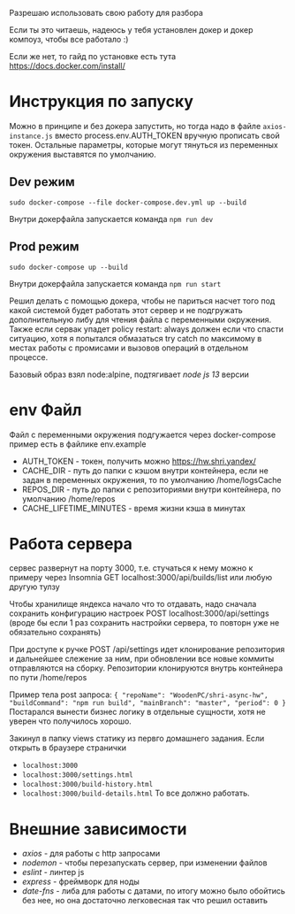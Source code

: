 Разрешаю использовать свою работу для разбора

Если ты это читаешь, надеюсь у тебя установлен докер и докер компоуз, чтобы все работало :)

Если же нет, то гайд по установке есть тута https://docs.docker.com/install/

# Инструкция по запуску

Можно в принципе и без докера запустить, но тогда надо в файле `axios-instance.js` вместо process.env.AUTH_TOKEN вручную прописать свой токен. Остальные параметры, которые могут тянуться из переменных окружения выставятся по умолчанию.

## Dev режим
`sudo docker-compose --file docker-compose.dev.yml up --build`

Внутри докерфайла запускается команда `npm run dev`

## Prod режим
`sudo docker-compose up --build`

Внутри докерфайла запускается команда `npm run start`

Решил делать с помощью докера, чтобы не париться насчет того под какой системой будет работать этот сервер и не подгружать дополнительную либу для чтения файла с переменными окружения. Также если сервак упадет policy restart: always должен если что спасти ситуацию, хотя я попытался обмазаться try catch по максимому в местах работы с промисами и вызовов операций в отдельном процессе.

Базовый образ взял node:alpine, подтягивает *node js 13* версии

# env Файл
Файл с переменными окружения подгужается через docker-compose
пример есть в файлике env.example
- AUTH_TOKEN - токен, получить можно https://hw.shri.yandex/
- CACHE_DIR - путь до папки с кэшом внутри контейнера, если не задан в переменных окружения, то по умолчанию /home/logsCache
- REPOS_DIR - путь до папки с репозиториями внутри контейнера, по умолчанию /home/repos
- CACHE_LIFETIME_MINUTES - время жизни кэша в минутах

# Работа сервера
сервес развернут на порту 3000, т.е. стучаться к нему можно к примеру через Insomnia GET localhost:3000/api/builds/list или любую другую тулзу

Чтобы хранилище яндекса начало что то отдавать, надо сначала сохранить конфигурацию настроек POST localhost:3000/api/settings (вроде бы если 1 раз сохранить настройки сервера, то повторн уже не обязательно сохранять)

При доступе к ручке POST /api/settings идет клонирование репозитория и дальнейшее слежение за ним, при обновлении все новые коммиты отправляются на сборку. Репозитории клонируются внутрь контейнера по пути /home/repos

Пример тела post запроса:
`
{
  "repoName": "WoodenPC/shri-async-hw",
  "buildCommand": "npm run build",
  "mainBranch": "master",
  "period": 0
}
`
Постарался вынести бизнес логику в отдельные сущности, хотя не уверен что получилось хорошо.

Закинул в папку views статику из первго домашнего задания. Если открыть в браузере странички
- `localhost:3000`
- `localhost:3000/settings.html`
- `localhost:3000/build-history.html`
- `localhost:3000/build-details.html`
То все должно работать.

# Внешние зависимости
- *axios* - для работы с http запросами
- *nodemon* - чтобы перезапускать сервер, при изменении файлов
- *eslint* - линтер js
- *express* - фреймворк для ноды
- *date-fns* - либа для работы с датами, по итогу можно было обойтись без нее, но она достаточно легковесная так что решил оставить